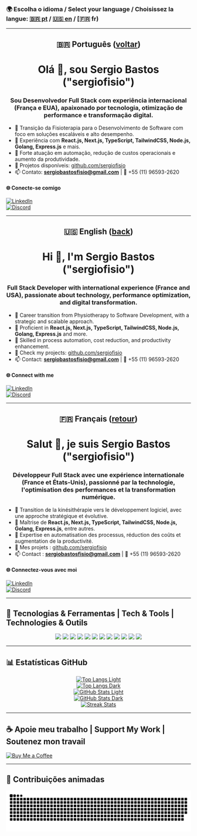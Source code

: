 <a id='inicio'></a>

### 🌍 Escolha o idioma / Select your language / Choisissez la langue: [🇧🇷 pt](#pt) / [🇺🇸 en](#en) / [🇫🇷 fr)

---

<a id='pt'></a>

## <div align='center'>🇧🇷 Português ([voltar](#inicio))</div>

<h1 align="center">Olá 👋, sou Sergio Bastos ("sergiofisio")</h1>
<h3 align="center">Sou Desenvolvedor Full Stack com experiência internacional (França e EUA), apaixonado por tecnologia, otimização de performance e transformação digital.</h3>

- 💼 Transição da Fisioterapia para o Desenvolvimento de Software com foco em soluções escaláveis e alto desempenho.  
- 🚀 Experiência com **React.js, Next.js, TypeScript, TailwindCSS, Node.js, Golang, Express.js** e mais.  
- 🧠 Forte atuação em automação, redução de custos operacionais e aumento da produtividade.  
- 📁 Projetos disponíveis: [github.com/sergiofisio](https://github.com/sergiofisio?tab=repositories)  
- 📫 Contato: **sergiobastosfisio@gmail.com** | 📱 +55 (11) 96593-2620

#### 🌐 Conecte-se comigo
[![LinkedIn](https://img.shields.io/badge/LinkedIn-0077B5?style=for-the-badge&logo=linkedin&logoColor=white)](https://www.linkedin.com/in/sergio-bastos-jr)  
[![Discord](https://img.shields.io/badge/Discord-5865F2?style=for-the-badge&logo=discord&logoColor=white)](https://discord.gg/sergiofisio#0177)

---

<a id='en'></a>

## <div align='center'>🇺🇸 English ([back](#inicio))</div>

<h1 align="center">Hi 👋, I'm Sergio Bastos ("sergiofisio")</h1>
<h3 align="center">Full Stack Developer with international experience (France and USA), passionate about technology, performance optimization, and digital transformation.</h3>

- 💼 Career transition from Physiotherapy to Software Development, with a strategic and scalable approach.  
- 🚀 Proficient in **React.js, Next.js, TypeScript, TailwindCSS, Node.js, Golang, Express.js** and more.  
- 🧠 Skilled in process automation, cost reduction, and productivity enhancement.  
- 📁 Check my projects: [github.com/sergiofisio](https://github.com/sergiofisio?tab=repositories)  
- 📫 Contact: **sergiobastosfisio@gmail.com** | 📱 +55 (11) 96593-2620

#### 🌐 Connect with me  
[![LinkedIn](https://img.shields.io/badge/LinkedIn-0077B5?style=for-the-badge&logo=linkedin&logoColor=white)](https://www.linkedin.com/in/sergio-bastos-jr)  
[![Discord](https://img.shields.io/badge/Discord-5865F2?style=for-the-badge&logo=discord&logoColor=white)](https://discord.gg/sergiofisio#0177)

---

<a id='fr'></a>

## <div align='center'>🇫🇷 Français ([retour](#inicio))</div>

<h1 align="center">Salut 👋, je suis Sergio Bastos ("sergiofisio")</h1>
<h3 align="center">Développeur Full Stack avec une expérience internationale (France et États-Unis), passionné par la technologie, l'optimisation des performances et la transformation numérique.</h3>

- 💼 Transition de la kinésithérapie vers le développement logiciel, avec une approche stratégique et évolutive.  
- 🚀 Maîtrise de **React.js, Next.js, TypeScript, TailwindCSS, Node.js, Golang, Express.js**, entre autres.  
- 🧠 Expertise en automatisation des processus, réduction des coûts et augmentation de la productivité.  
- 📁 Mes projets : [github.com/sergiofisio](https://github.com/sergiofisio?tab=repositories)  
- 📫 Contact : **sergiobastosfisio@gmail.com** | 📱 +55 (11) 96593-2620

#### 🌐 Connectez-vous avec moi  
[![LinkedIn](https://img.shields.io/badge/LinkedIn-0077B5?style=for-the-badge&logo=linkedin&logoColor=white)](https://www.linkedin.com/in/sergio-bastos-jr)  
[![Discord](https://img.shields.io/badge/Discord-5865F2?style=for-the-badge&logo=discord&logoColor=white)](https://discord.gg/sergiofisio#0177)

---

## 🚀 Tecnologias & Ferramentas | Tech & Tools | Technologies & Outils

<p align="center">
  <img src="https://img.shields.io/badge/HTML5-E34F26?style=for-the-badge&logo=html5&logoColor=white"/>
  <img src="https://img.shields.io/badge/CSS3-1572B6?style=for-the-badge&logo=css3&logoColor=white"/>
  <img src="https://img.shields.io/badge/JavaScript-F7DF1E?style=for-the-badge&logo=javascript&logoColor=black"/>
  <img src="https://img.shields.io/badge/TypeScript-3178C6?style=for-the-badge&logo=typescript&logoColor=white"/>
  <img src="https://img.shields.io/badge/React-20232A?style=for-the-badge&logo=react&logoColor=61DAFB"/>
  <img src="https://img.shields.io/badge/Angular-DD0031?style=for-the-badge&logo=angular&logoColor=white"/>
  <img src="https://img.shields.io/badge/Next.js-000000?style=for-the-badge&logo=next.js&logoColor=white"/>
  <img src="https://img.shields.io/badge/NestJS-E0234E?style=for-the-badge&logo=nestjs&logoColor=white"/>
  <img src="https://img.shields.io/badge/Node.js-339933?style=for-the-badge&logo=node.js&logoColor=white"/>
  <img src="https://img.shields.io/badge/Express.js-000000?style=for-the-badge&logo=express&logoColor=white"/>
  <img src="https://img.shields.io/badge/PostgreSQL-336791?style=for-the-badge&logo=postgresql&logoColor=white"/>
  <img src="https://img.shields.io/badge/MySQL-005C84?style=for-the-badge&logo=mysql&logoColor=white"/>
</p>

---

## 📊 Estatísticas GitHub

<div align="center">

[![Top Langs Light](https://github-readme-stats-sigma-five.vercel.app/api/top-langs/?username=sergiofisio&show_icons=true&theme=default#gh-light-mode-only)](https://github.com/anuraghazra/github-readme-stats)  
[![Top Langs Dark](https://github-readme-stats-sigma-five.vercel.app/api/top-langs/?username=sergiofisio&show_icons=true&theme=dracula#gh-dark-mode-only)](https://github.com/anuraghazra/github-readme-stats)  
[![GitHub Stats Light](https://github-readme-stats-sigma-five.vercel.app/api?username=sergiofisio&show_icons=true&theme=default#gh-light-mode-only)](https://github.com/anuraghazra/github-readme-stats)  
[![GitHub Stats Dark](https://github-readme-stats-sigma-five.vercel.app/api?username=sergiofisio&show_icons=true&theme=dracula#gh-dark-mode-only)](https://github.com/anuraghazra/github-readme-stats)  
[![Streak Stats](https://github-readme-streak-stats.herokuapp.com/?user=sergiofisio&theme=dracula)](https://github.com/sergiofisio)

</div>

---

## ☕ Apoie meu trabalho | Support My Work | Soutenez mon travail

[![Buy Me a Coffee](https://img.shields.io/badge/Buy%20Me%20A%20Coffee-FFDD00?style=for-the-badge&logo=buy-me-a-coffee&logoColor=black)](https://www.buymeacoffee.com/sergiobastos)

---

## 🐍 Contribuições animadas

<div align="center">
<picture>
  <source media="(prefers-color-scheme: dark)" srcset="https://raw.githubusercontent.com/mari4souza/mari4souza/output/github-contribution-grid-snake-dark.svg">
  <source media="(prefers-color-scheme: light)" srcset="https://raw.githubusercontent.com/mari4souza/mari4souza/output/github-contribution-grid-snake.svg">
  <img alt="github contribution grid snake animation" src="https://raw.githubusercontent.com/mari4souza/mari4souza/output/github-contribution-grid-snake.svg">
</picture>
</div>
